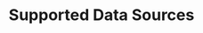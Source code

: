 ---
title: "Supported Data Sources"
linkTitle: "Supported Data Sources"
description: "Information regarding supported data sources."
---